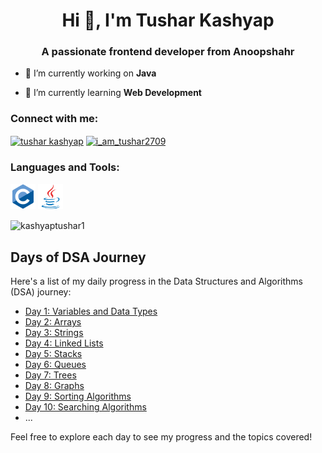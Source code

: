 <h1 align="center">Hi 👋, I'm Tushar Kashyap</h1>
<h3 align="center">A passionate frontend developer from Anoopshahr</h3>

- 🔭 I’m currently working on **Java**

- 🌱 I’m currently learning **Web Development**

<h3 align="left">Connect with me:</h3>
<p align="left">
  <a href="https://linkedin.com/in/tushar-kashyap" target="blank"><img align="center" src="https://raw.githubusercontent.com/rahuldkjain/github-profile-readme-generator/master/src/images/icons/Social/linked-in-alt.svg" alt="tushar kashyap" height="30" width="40" /></a>
  <a href="https://instagram.com/i_am_tushar2709" target="blank"><img align="center" src="https://raw.githubusercontent.com/rahuldkjain/github-profile-readme-generator/master/src/images/icons/Social/instagram.svg" alt="i_am_tushar2709" height="30" width="40" /></a>
</p>

<h3 align="left">Languages and Tools:</h3>
<p align="left">
  <a href="https://www.cprogramming.com/" target="_blank" rel="noreferrer"><img src="https://raw.githubusercontent.com/devicons/devicon/master/icons/c/c-original.svg" alt="c" width="40" height="40"/></a>
  <a href="https://www.java.com" target="_blank" rel="noreferrer"><img src="https://raw.githubusercontent.com/devicons/devicon/master/icons/java/java-original.svg" alt="java" width="40" height="40"/></a>
</p>

<p><img align="center" src="https://github-readme-stats.vercel.app/api/top-langs?username=kashyaptushar1&show_icons=true&locale=en&layout=compact" alt="kashyaptushar1" /></p>

## Days of DSA Journey

Here's a list of my daily progress in the Data Structures and Algorithms (DSA) journey:

- [Day 1: Variables and Data Types](link-to-day1)
- [Day 2: Arrays](link-to-day2)
- [Day 3: Strings](link-to-day3)
- [Day 4: Linked Lists](link-to-day4)
- [Day 5: Stacks](link-to-day5)
- [Day 6: Queues](link-to-day6)
- [Day 7: Trees](link-to-day7)
- [Day 8: Graphs](link-to-day8)
- [Day 9: Sorting Algorithms](link-to-day9)
- [Day 10: Searching Algorithms](link-to-day10)
- ...

Feel free to explore each day to see my progress and the topics covered!
